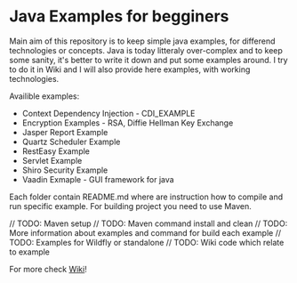 Java Examples for begginers
=====================
Main aim of this repository is to keep simple java examples, for differend technologies or concepts. Java is today litteraly over-complex and to keep some sanity, it's better to write it down and put some examples around. I try to do it in Wiki and I will also provide here examples, with working technologies. 

Availible examples:

 * Context Dependency Injection - CDI_EXAMPLE
 * Encryption Examples - RSA, Diffie Hellman Key Exchange
 * Jasper Report Example
 * Quartz Scheduler Example
 * RestEasy Example
 * Servlet Example
 * Shiro Security Example
 * Vaadin Exmaple - GUI framework for java

Each folder contain README.md where are instruction how to compile and run specific example.
For building project you need to use Maven.

// TODO: Maven setup
// TODO: Maven command install and clean
// TODO: More information about examples and command for build each example
// TODO: Examples for Wildfly or standalone
// TODO: Wiki code which relate to example


For more check [Wiki](https://github.com/Pooky/java-examples/wiki/)!
